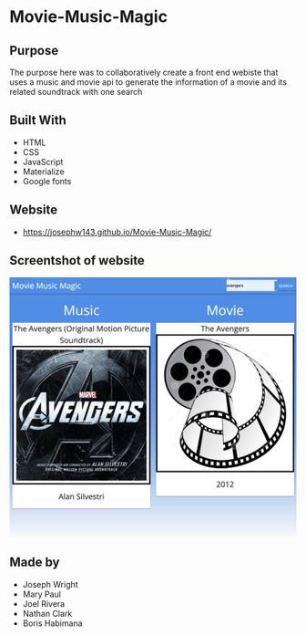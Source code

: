 # Movie-Music-Magic

## Purpose 
The purpose here was to collaboratively create a front end webiste that uses a music and movie api to generate the information of a movie and its related soundtrack with one search

## Built With
* HTML
* CSS
* JavaScript 
* Materialize 
* Google fonts 

## Website 
* https://josephw143.github.io/Movie-Music-Magic/

## Screentshot of website
![webiste sc](./assets/mmm.jpg)

## Made by
* Joseph Wright
* Mary Paul 
* Joel Rivera 
* Nathan Clark 
* Boris Habimana
